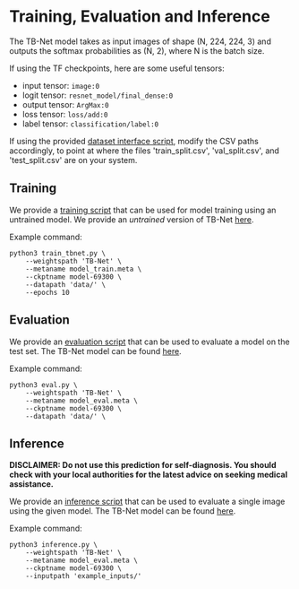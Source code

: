# Training, Evaluation and Inference
The TB-Net model takes as input images of shape (N, 224, 224, 3) and outputs the softmax probabilities as (N, 2), where N is the batch size.

If using the TF checkpoints, here are some useful tensors:

* input tensor: `image:0`
* logit tensor: `resnet_model/final_dense:0`
* output tensor: `ArgMax:0`
* loss tensor: `loss/add:0`
* label tensor: `classification/label:0`

If using the provided [dataset interface script](../dsi,py), modify the CSV paths accordingly, to point at where the files 'train_split.csv', 'val_split.csv', and 'test_split.csv' are on your system.

## Training
We provide a [training script](../train_tbnet.py) that can be used for model training using an untrained model. We provide an *untrained* version of TB-Net [here](https://drive.google.com/drive/folders/1z5SI7qTlrd1pjqx0V6HOm_jNZskW15ln?usp=sharing).

Example command:
```
python3 train_tbnet.py \
    --weightspath 'TB-Net' \
    --metaname model_train.meta \
    --ckptname model-69300 \
    --datapath 'data/' \
    --epochs 10 
```

## Evaluation
We provide an [evaluation script](../eval.py) that can be used to evaluate a model on the test set. The TB-Net model can be found [here](models.md).

Example command:
```
python3 eval.py \
    --weightspath 'TB-Net' \
    --metaname model_eval.meta \
    --ckptname model-69300 \
    --datapath 'data/' \
```

## Inference
**DISCLAIMER: Do not use this prediction for self-diagnosis. You should check with your local authorities for the latest advice on seeking medical assistance.**

We provide an [inference script](../inference.py) that can be used to evaluate a single image using the given model. The TB-Net model can be found [here](models.md).

Example command:
```
python3 inference.py \
    --weightspath 'TB-Net' \
    --metaname model_eval.meta \
    --ckptname model-69300 \
    --inputpath 'example_inputs/'
```